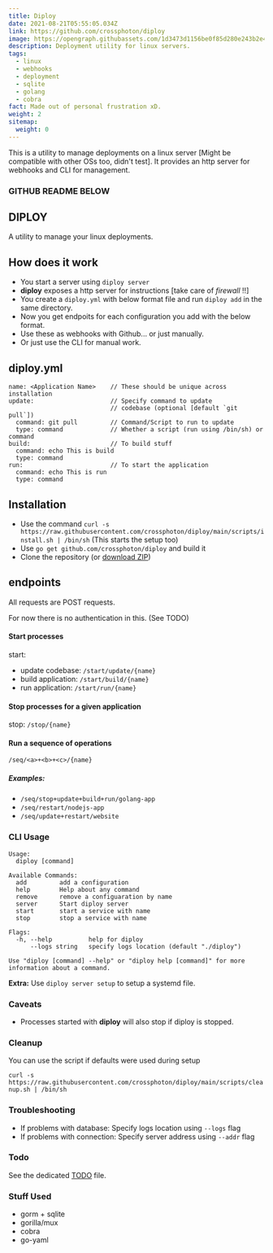 ```yaml
---
title: Diploy
date: 2021-08-21T05:55:05.034Z
link: https://github.com/crossphoton/diploy
image: https://opengraph.githubassets.com/1d3473d1156be0f85d280e243b2e46333f0968778c7ec3b7e45d5626590c4f0d/crossphoton/diploy
description: Deployment utility for linux servers.
tags:
  - linux
  - webhooks
  - deployment
  - sqlite
  - golang
  - cobra
fact: Made out of personal frustration xD.
weight: 2
sitemap:
  weight: 0
---
```

This is a utility to manage deployments on a linux server \[Might be compatible with other OSs too, didn't test]. It provides an http server for webhooks and CLI for management.

### GITHUB README BELOW

## DIPLOY

A utility to manage your linux deployments.

## How does it work

- You start a server using `diploy server`
- **diploy** exposes a http server for instructions [take care of *firewall* !!]
- You create a `diploy.yml` with below format file and run `diploy add` in the same directory.
- Now you get endpoits for each configuration you add with the below format.
- Use these as webhooks with Github... or just manually.
- Or just use the CLI for manual work.

## diploy.yml

```
name: <Application Name>    // These should be unique across installation
update:                     // Specify command to update
                            // codebase (optional [default `git pull`])
  command: git pull         // Command/Script to run to update
  type: command             // Whether a script (run using /bin/sh) or command
build:                      // To build stuff
  command: echo This is build
  type: command
run:                        // To start the application
  command: echo This is run
  type: command
```
## Installation
- Use the command `curl -s https://raw.githubusercontent.com/crossphoton/diploy/main/scripts/install.sh | /bin/sh` (This starts the setup too)
- Use `go get github.com/crossphoton/diploy` and build it
- Clone the repository (or [download ZIP](https://github.com/crossphoton/diploy/archive/refs/heads/main.zip))

## endpoints
All requests are POST requests.

For now there is no authentication in this. (See TODO)

#### Start processes
start:
  - update codebase: `/start/update/{name}`
  - build application: `/start/build/{name}`
  - run application: `/start/run/{name}`

#### Stop processes for a given application
stop:
    `/stop/{name}`
  
#### Run a sequence of operations
  `/seq/<a>+<b>+<c>/{name}`

##### Examples:
- `/seq/stop+update+build+run/golang-app`
- `/seq/restart/nodejs-app`
- `/seq/update+restart/website`


### CLI Usage

```
Usage:
  diploy [command]

Available Commands:
  add         add a configuration
  help        Help about any command
  remove      remove a configuaration by name
  server      Start diploy server
  start       start a service with name
  stop        stop a service with name

Flags:
  -h, --help          help for diploy
      --logs string   specify logs location (default "./diploy")

Use "diploy [command] --help" or "diploy help [command]" for more information about a command.
```

**Extra:** Use `diploy server setup` to setup a systemd file.

### Caveats
- Processes started with **diploy** will also stop if diploy is stopped.

### Cleanup
You can use the script if defaults were used during setup

`curl -s https://raw.githubusercontent.com/crossphoton/diploy/main/scripts/cleanup.sh | /bin/sh`
### Troubleshooting
- If problems with database: Specify logs location using `--logs` flag
- If problems with connection: Specify server address using `--addr` flag
### Todo
See the dedicated [TODO](./TODO.md) file.

### Stuff Used

- gorm + sqlite
- gorilla/mux
- cobra
- go-yaml